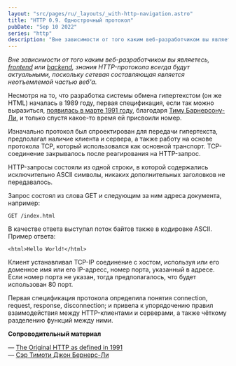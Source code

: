 ```yaml
---
layout: "src/pages/ru/_layouts/_with-http-navigation.astro"
title: "HTTP 0.9. Однострочный протокол"
pubDate: "Sep 10 2022"
series: "http"
description: "Вне зависимости от того каким веб-разработчиком вы являетесь, [frontend](https://roadmap.sh/frontend) или [backend](https://roadmap.sh/backend), знания HTTP-протокола всегда будут актуальными, поскольку сетевая составляющая является неотъемлемой частью веб'а."
---
```

  
_Вне зависимости от того каким веб-разработчиком вы являетесь,_ [_frontend_](https://roadmap.sh/frontend) _или_ [_backend_](https://roadmap.sh/backend)_, знания HTTP-протокола всегда будут актуальными, поскольку сетевая составляющая является неотъемлемой частью веб'а._  
  
Несмотря на то, что разработка системы обмена гипертекстом (он же HTML) началась в 1989 году, первая спецификация, если так можно выразиться, [появилась в марте 1991 году](https://www.w3.org/Protocols/HTTP/AsImplemented.html), благодаря [Тиму Барнерсону-Ли](https://ru.m.wikipedia.org/wiki/%D0%91%D0%B5%D1%80%D0%BD%D0%B5%D1%80%D1%81-%D0%9B%D0%B8,_%D0%A2%D0%B8%D0%BC), и только спустя какое-то время ей присвоили номер.  
  
Изначально протокол был спроектирован для передачи гипертекста, предполагал наличие клиента и сервера, а также работу на основе протокола TCP, который использовался как основной транспорт. TCP-соединение закрывалось после реагирования на HTTP-запрос.  
  
HTTP-запросы состояли из одной строки, в которой содержались исключительно ASCII символы, никаких дополнительных заголовков не передавалось.  
  
Запрос состоял из слова GET и следующим за ним адреса документа, например:  
  
```
GET /index.html
```

В качестве ответа выступал поток байтов также в кодировке ASCII. Пример ответа:  
  
```
<html>Hello World!</html>
```
  
Клиент устанавливал ТСР-IP соединение с хостом, используя или его доменное имя или его IP-адресс, номер порта, указанный в адресе. Если номер порта не указан, тогда предполагалось, что будет использован 80 порт.  
  
Первая спецификация протокола определила понятия connection, request, response, disconnection; и привела к упорядочению правил взаимодействия между HTTP-клиентами и серверами, а также чёткому разделению функций между ними.  
  
**Сопроводительный материал**  

— [The Original HTTP as defined in 1991](https://www.w3.org/Protocols/HTTP/AsImplemented.html)  
— [Сэр Тимоти Джон Бернерс-Ли](https://ru.m.wikipedia.org/wiki/%D0%91%D0%B5%D1%80%D0%BD%D0%B5%D1%80%D1%81-%D0%9B%D0%B8,_%D0%A2%D0%B8%D0%BC)  
